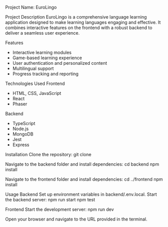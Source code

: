 Project Name: EuroLingo

Project Description
EuroLingo is a comprehensive language learning application designed to make learning languages engaging and effective. It combines interactive features on the frontend with a robust backend to deliver a seamless user experience.

Features
- Interactive learning modules
- Game-based learning experience
- User authentication and personalized content
- Multilingual support
- Progress tracking and reporting

Technologies Used
Frontend
- HTML, CSS, JavaScript
- React
- Phaser

Backend
- TypeScript
- Node.js
- MongoDB
- Jest
- Express

Installation
Clone the repository:
git clone <repository-url>

Navigate to the backend folder and install dependencies:
cd backend
npm install

Navigate to the frontend folder and install dependencies:
cd ../frontend
npm install

Usage
Backend
Set up environment variables in backend/.env.local.
Start the backend server:
npm run start
npm test

Frontend
Start the development server:
npm run dev

Open your browser and navigate to the URL provided in the terminal.
